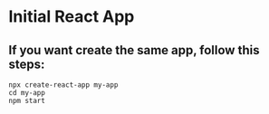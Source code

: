 # Initial React App

## If you want create the same app, follow this steps:

```
npx create-react-app my-app
cd my-app
npm start
```
